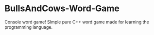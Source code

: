 # BullsAndCows-Word-Game
Console word game!
SImple pure C++ word game made for learning the programming language.
